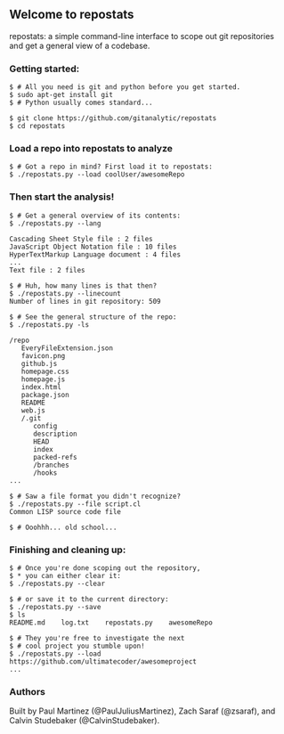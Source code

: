 ## Welcome to repostats
repostats: a simple command-line interface to scope out git repositories and get a general view of a codebase.

### Getting started:
```
$ # All you need is git and python before you get started.
$ sudo apt-get install git
$ # Python usually comes standard...

$ git clone https://github.com/gitanalytic/repostats
$ cd repostats
```

### Load a repo into repostats to analyze
```
$ # Got a repo in mind? First load it to repostats:
$ ./repostats.py --load coolUser/awesomeRepo
```

### Then start the analysis!
```
$ # Get a general overview of its contents:
$ ./repostats.py --lang

Cascading Sheet Style file : 2 files
JavaScript Object Notation file : 10 files
HyperTextMarkup Language document : 4 files
...
Text file : 2 files

$ # Huh, how many lines is that then?
$ ./repostats.py --linecount
Number of lines in git repository: 509

$ # See the general structure of the repo:
$ ./repostats.py -ls

/repo
   EveryFileExtension.json
   favicon.png
   github.js
   homepage.css
   homepage.js
   index.html
   package.json
   README
   web.js
   /.git
      config
      description
      HEAD
      index
      packed-refs
      /branches
      /hooks
...

$ # Saw a file format you didn't recognize?
$ ./repostats.py --file script.cl
Common LISP source code file

$ # Ooohhh... old school...
```

### Finishing and cleaning up:
```
$ # Once you're done scoping out the repository,
$ * you can either clear it:
$ ./repostats.py --clear

$ # or save it to the current directory:
$ ./repostats.py --save
$ ls
README.md    log.txt    repostats.py    awesomeRepo

$ # They you're free to investigate the next
$ # cool project you stumble upon!
$ ./repostats.py --load https://github.com/ultimatecoder/awesomeproject
...
```


### Authors
Built by Paul Martinez (@PaulJuliusMartinez), Zach Saraf (@zsaraf), and Calvin Studebaker (@CalvinStudebaker).
